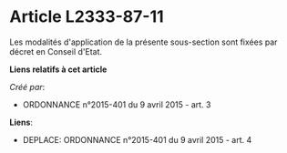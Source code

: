 # Article L2333-87-11

Les modalités d'application de la présente sous-section sont fixées par décret en Conseil d'Etat.

**Liens relatifs à cet article**

_Créé par_:

  - ORDONNANCE n°2015-401 du 9 avril 2015 - art. 3

**Liens**:

  - DEPLACE: ORDONNANCE n°2015-401 du 9 avril 2015 - art. 4
